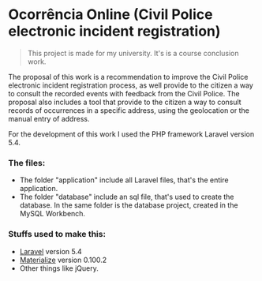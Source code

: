 # Ocorrência Online (Civil Police electronic incident registration)

>This project is made for my university. It's is a course conclusion work.

The proposal of this work is a recommendation to improve the Civil Police electronic incident registration process, as well provide to the citizen a way to consult the recorded events with feedback from the Civil Police. 
The proposal also includes a tool that provide to the citizen a way to consult records of occurrences in a specific address, using the geolocation or the manual entry of address.

For the development of this work I used the PHP framework Laravel version 5.4.

### The files:

* The folder "application" include all Laravel files, that's the entire application.
* The folder "database" include an sql file, that's used to create the database. In the same folder is the database project, created in the MySQL Workbench.


### Stuffs used to make this:

 * [Laravel](https://laravel.com/) version 5.4
 * [Materialize](http://materializecss.com/)  version 0.100.2
 * Other things like jQuery.

